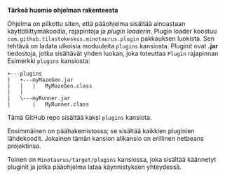 **Tärkeä huomio ohjelman rakenteesta**

Ohjelma on pilkottu siten, että pääohjelma sisältää ainoastaan käyttöliittymäkoodia, rajapintoja ja *plugin loaderin*.
Plugin loader koostuu `com.github.tilastokeskus.minotaurus.plugin` pakkauksen luokista. Sen tehtävä on ladata ulkoisia moduuleita
`plugins` kansiosta. Pluginit ovat **.jar** tiedostoja, jotka sisältävät yhden luokan, joka toteuttaa `Plugin` rajapinnan
Esimerkki `plugins` kansiosta:

```
+---plugins
|   +---myMazeGen.jar
|   |   |   MyMazeGen.class
|   |
|   \---myRunner.jar
|       |   MyRunner.class
```

Tämä GitHub repo sisältää kaksi `plugins` kansiota.

Ensimmäinen on päähakemistossa; se sisältää kaikkien pluginien lähdekoodit. Jokainen tämän kansion alikansio on erillinen netbeans projektinsa.

Toinen on `Minotaurus/target/plugins` kansiossa, joka sisältää käännetyt pluginit ja jotka pääohjelma lataa käynnistyksen
yhteydessä.
